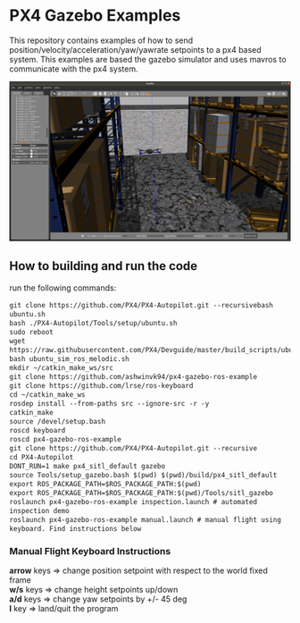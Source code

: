 # PX4 Gazebo Examples

This repository contains examples of how to send position/velocity/acceleration/yaw/yawrate setpoints to a px4 based system. This examples are based the gazebo simulator
and uses mavros to communicate with the px4 system.

[![IMAGE ALT TEXT HERE](https://github.com/ashwinvk94/px4-gazebo-ros-example/blob/master/demo.png?raw=true)](https://youtu.be/nsGc7zbpC5U)

## How to building and run the code

run the following commands:
```
git clone https://github.com/PX4/PX4-Autopilot.git --recursivebash ubuntu.sh
bash ./PX4-Autopilot/Tools/setup/ubuntu.sh
sudo reboot
wget https://raw.githubusercontent.com/PX4/Devguide/master/build_scripts/ubuntu_sim_ros_melodic.sh
bash ubuntu_sim_ros_melodic.sh
mkdir ~/catkin_make_ws/src
git clone https://github.com/ashwinvk94/px4-gazebo-ros-example
git clone https://github.com/lrse/ros-keyboard
cd ~/catkin_make_ws
rosdep install --from-paths src --ignore-src -r -y
catkin_make
source /devel/setup.bash
roscd keyboard
roscd px4-gazebo-ros-example
git clone https://github.com/PX4/PX4-Autopilot.git --recursive
cd PX4-Autopilot
DONT_RUN=1 make px4_sitl_default gazebo
source Tools/setup_gazebo.bash $(pwd) $(pwd)/build/px4_sitl_default
export ROS_PACKAGE_PATH=$ROS_PACKAGE_PATH:$(pwd)
export ROS_PACKAGE_PATH=$ROS_PACKAGE_PATH:$(pwd)/Tools/sitl_gazebo
roslaunch px4-gazebo-ros-example inspection.launch # automated inspection demo
roslaunch px4-gazebo-ros-example manual.launch # manual flight using keyboard. Find instructions below
```
### Manual Flight Keyboard Instructions
**arrow** keys => change position setpoint with respect to the world fixed frame  
**w/s** keys => change height setpoints up/down  
**a/d** keys => change yaw setpoints by +/- 45 deg  
**l** key => land/quit the program  
